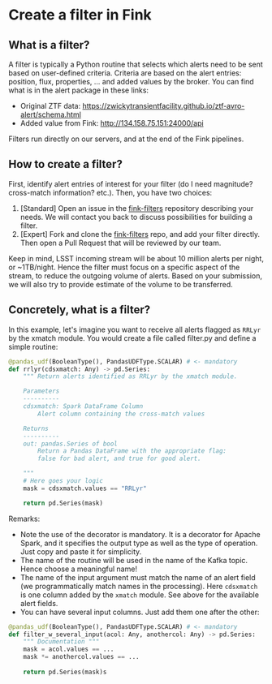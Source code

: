 # Create a filter in Fink

## What is a filter?

A filter is typically a Python routine that selects which alerts need to be sent based on user-defined criteria. Criteria are based on the alert entries: position, flux, properties, ... and added values by the broker. You can find what is in the alert package in these links:

- Original ZTF data: https://zwickytransientfacility.github.io/ztf-avro-alert/schema.html
- Added value from Fink: http://134.158.75.151:24000/api

Filters run directly on our servers, and at the end of the Fink pipelines.

## How to create a filter?

First, identify alert entries of interest for your filter (do I need magnitude? cross-match information? etc.). Then, you have two choices:

1. [Standard] Open an issue in the [fink-filters](https://github.com/astrolabsoftware/fink-filters) repository describing your needs. We will contact you back to discuss possibilities for building a filter.
2. [Expert] Fork and clone the [fink-filters](https://github.com/astrolabsoftware/fink-filters) repo, and add your filter directly. Then open a Pull Request that will be reviewed by our team.

Keep in mind, LSST incoming stream will be about 10 million alerts per night, or ~1TB/night. Hence the filter must focus on a specific aspect of the stream, to reduce the outgoing volume of alerts. Based on your submission, we will also try to provide estimate of the volume to be transferred.

## Concretely, what is a filter?

In this example, let's imagine you want to receive all alerts flagged as `RRLyr` by the xmatch module. You would create a file called filter.py and define a simple routine:

```python
@pandas_udf(BooleanType(), PandasUDFType.SCALAR) # <- mandatory
def rrlyr(cdsxmatch: Any) -> pd.Series:
    """ Return alerts identified as RRLyr by the xmatch module.

    Parameters
    ----------
    cdsxmatch: Spark DataFrame Column
        Alert column containing the cross-match values

    Returns
    ----------
    out: pandas.Series of bool
        Return a Pandas DataFrame with the appropriate flag:
        false for bad alert, and true for good alert.

    """
    # Here goes your logic
    mask = cdsxmatch.values == "RRLyr"

    return pd.Series(mask)
```

Remarks:

* Note the use of the decorator is mandatory. It is a decorator for Apache Spark, and it specifies the output type as well as the type of operation. Just copy and paste it for simplicity.
* The name of the routine will be used in the name of the Kafka topic. Hence choose a meaningful name!
* The name of the input argument must match the name of an alert field (we programmatically match names in the processing). Here `cdsxmatch` is one column added by the `xmatch` module. See above for the available alert fields.
* You can have several input columns. Just add them one after the other:

```python
@pandas_udf(BooleanType(), PandasUDFType.SCALAR) # <- mandatory
def filter_w_several_input(acol: Any, anothercol: Any) -> pd.Series:
    """ Documentation """
    mask = acol.values == ...
    mask *= anothercol.values == ...
    
    return pd.Series(mask)s
```


